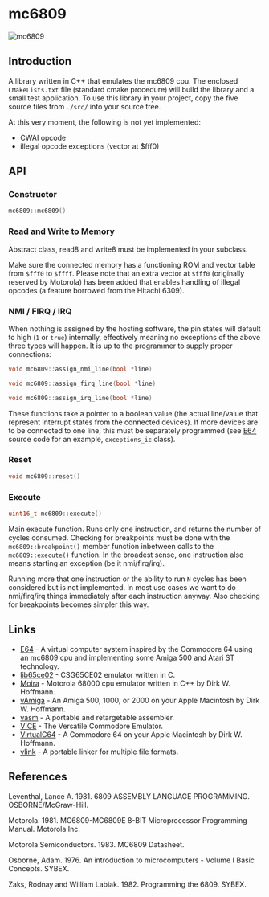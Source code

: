 # mc6809

![mc6809](./docs/MC6809P.jpg)

## Introduction

A library written in C++ that emulates the mc6809 cpu. The enclosed ```CMakeLists.txt``` file (standard cmake procedure) will build the library and a small test application. To use this library in your project, copy the five source files from ```./src/``` into your source tree.

At this very moment, the following is not yet implemented:
* CWAI opcode
* illegal opcode exceptions (vector at $fff0)

## API

### Constructor

```cpp
mc6809::mc6809()
```

### Read and Write to Memory

Abstract class, read8 and write8 must be implemented in your subclass.

Make sure the connected memory has a functioning ROM and vector table from ```$fff0``` to ```$ffff```. Please note that an extra vector at ```$fff0``` (originally reserved by Motorola) has been added that enables handling of illegal opcodes (a feature borrowed from the Hitachi 6309).

### NMI / FIRQ / IRQ

When nothing is assigned by the hosting software, the pin states will default to high (```1``` or ```true```) internally, effectively meaning no exceptions of the above three types will happen. It is up to the programmer to supply proper connections:

```cpp
void mc6809::assign_nmi_line(bool *line)
```

```cpp
void mc6809::assign_firq_line(bool *line)
```

```cpp
void mc6809::assign_irq_line(bool *line)
```

These functions take a pointer to a boolean value (the actual line/value that represent interrupt states from the connected devices). If more devices are to be connected to one line, this must be separately programmed (see [E64](https://github.com/elmerucr/E64) source code for an example, ```exceptions_ic``` class).

### Reset

```cpp
void mc6809::reset()
```

### Execute

```cpp
uint16_t mc6809::execute()
```

Main execute function. Runs only one instruction, and returns the number of cycles consumed. Checking for breakpoints must be done with the ```mc6809::breakpoint()``` member function inbetween calls to the ```mc6809::execute()``` function. In the broadest sense, one instruction also means starting an exception (be it nmi/firq/irq).

Running more that one instruction or the ability to run ```N``` cycles has been considered but is not implemented. In most use cases we want to do nmi/firq/irq things immediately after each instruction anyway. Also checking for breakpoints becomes simpler this way.

## Links

* [E64](https://github.com/elmerucr/E64) - A virtual computer system inspired by the Commodore 64 using an mc6809 cpu and implementing some Amiga 500 and Atari ST technology.
* [lib65ce02](https://github.com/elmerucr/lib65ce02) - CSG65CE02 emulator written in C.
* [Moira](https://github.com/dirkwhoffmann/Moira) - Motorola 68000 cpu emulator written in C++ by Dirk W. Hoffmann.
* [vAmiga](https://dirkwhoffmann.github.io/vAmiga/) - An Amiga 500, 1000, or 2000 on your Apple Macintosh by Dirk W. Hoffmann.
* [vasm](http://sun.hasenbraten.de/vasm/) - A portable and retargetable assembler.
* [VICE](http://vice-emu.sourceforge.net) - The Versatile Commodore Emulator.
* [VirtualC64](https://dirkwhoffmann.github.io/virtualc64/) - A Commodore 64 on your Apple Macintosh by Dirk W. Hoffmann.
* [vlink](http://sun.hasenbraten.de/vlink/) - A portable linker for multiple file formats.

## References

Leventhal, Lance A. 1981. 6809 ASSEMBLY LANGUAGE PROGRAMMING. OSBORNE/McGraw-Hill.

Motorola. 1981. MC6809-MC6809E 8-BIT Microprocessor Programming Manual. Motorola Inc.

Motorola Semiconductors. 1983. MC6809 Datasheet.

Osborne, Adam. 1976. An introduction to microcomputers - Volume I Basic Concepts. SYBEX.

Zaks, Rodnay and William Labiak. 1982. Programming the 6809. SYBEX.
